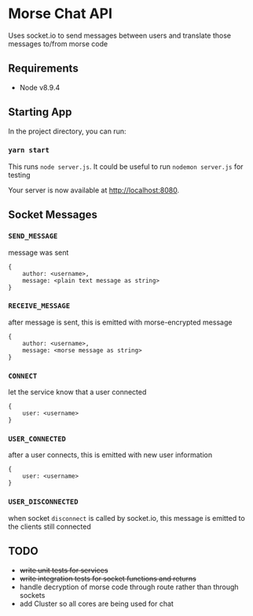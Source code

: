# Morse Chat API
Uses socket.io to send messages between users and translate those messages to/from morse code

## Requirements
- Node v8.9.4

## Starting App

In the project directory, you can run:

### `yarn start`

This runs `node server.js`. It could be useful to run `nodemon server.js` for testing

Your server is now available at [http://localhost:8080](http://localhost:8080).

## Socket Messages

### `SEND_MESSAGE`

message was sent
```
{
    author: <username>,
    message: <plain text message as string>
}
```

### `RECEIVE_MESSAGE`

after message is sent, this is emitted with morse-encrypted message
```
{
    author: <username>,
    message: <morse message as string>
}
```

### `CONNECT`

let the service know that a user connected
```
{
    user: <username>
}
```

### `USER_CONNECTED`

after a user connects, this is emitted with new user information
```
{
    user: <username>
}
```

### `USER_DISCONNECTED`

when socket `disconnect` is called by socket.io, this message is emitted to the clients still connected

## TODO
- ~~write unit tests for services~~
- ~~write integration tests for socket functions and returns~~
- handle decryption of morse code through route rather than through sockets
- add Cluster so all cores are being used for chat
